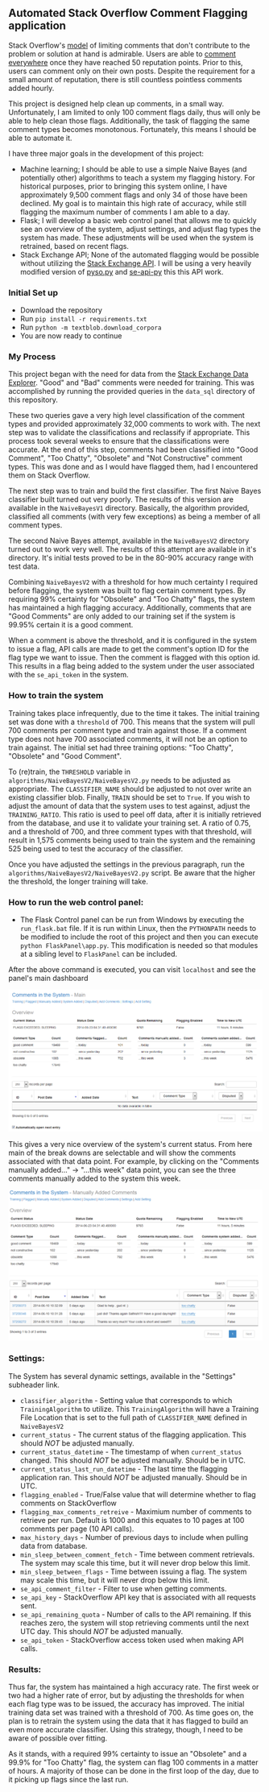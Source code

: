 ## Automated Stack Overflow Comment Flagging application

Stack Overflow's [model](http://stackoverflow.com/help/flagging) of limiting comments that don't contribute to the problem 
or solution at hand is admirable. Users are able to [comment everywhere](http://stackoverflow.com/help/privileges/comment) 
once they have reached 50 reputation points. Prior to this, users can comment only on their own posts. Despite the requirement 
for a small amount of reputation, there is still countless pointless comments added hourly.

This project is designed help clean up comments, in a small way. Unfortunately, I am limited to only 100 comment flags daily,
thus will only be able to help clean those flags. Additionally, the task of flagging the same comment types becomes
monotonous. Fortunately, this means I should be able to automate it.

I have three major goals in the development of this project:

 - Machine learning; I should be able to use a simple Naive Bayes (and potentially other) algorithms to teach a system
 my flagging history. For historical purposes, prior to bringing this system online, I have approximately 9,500 comment
 flags and only 34 of those have been declined. My goal is to maintain this high rate of accuracy, while still flagging
 the maximum number of comments I am able to a day.
 - Flask; I will develop a basic web control panel that allows me to quickly see an overview of the system, adjust settings,
 and adjust flag types the system has made. These adjustments will be used when the system is retrained, based on recent
 flags.
 - Stack Exchange API; None of the automated flagging would be possible without utilizing the [Stack Exchange API](http://api.stackexchange.com/).
 I will be using a very heavily modified version of [pyso.py](http://stackapps.com/questions/1722/pyso-py-python-stack-overflow-library) and 
 [se-api-py](http://stackapps.com/questions/3881/se-api-py-a-lightwight-python-wrapper-for-se-api) this this API work. 
 
### Initial Set up
 
 - Download the repository
 - Run `pip install -r requirements.txt`
 - Run `python -m textblob.download_corpora`
 - You are now ready to continue
 
 
### My Process

This project began with the need for data from the [Stack Exchange Data Explorer](http://data.stackexchange.com/). "Good" and "Bad"
comments were needed for training. This was accomplished by running the provided queries in the `data_sql` directory of 
this repository. 

These two queries gave a very high level classification of the comment types and provided approximately 32,000 comments to work
with. The next step was to validate the classifications and reclassify if appropriate. This process took several weeks to ensure
that the classifications were accurate. At the end of this step, comments had been classified into "Good Comment", 
"Too Chatty", "Obsolete" and "Not Constructive" comment types. This was done and as I would have flagged them, had I encountered
them on Stack Overflow. 

The next step was to train and build the first classifier. The first Naive Bayes classifier built turned out very poorly. The results
of this version are available in the `NaiveBayesV1` directory. Basically, the algorithm provided, classified all comments (with
very few exceptions) as being a member of all comment types.

The second Naive Bayes attempt, available in the `NaiveBayesV2` directory turned out to work very well. The results of this attempt
are available in it's directory. It's initial tests proved to be in the 80-90% accuracy range with test data. 

Combining `NaiveBayesV2` with a threshold for how much certainty I required before flagging, the system was built to flag
certain comment types. By requiring 99% certainty for "Obsolete" and "Too Chatty" flags, the system has maintained a high
flagging accuracy. Additionally, comments that are "Good Comments" are only added to our training set if the system is 99.95% 
certain it is a good comment.

When a comment is above the threshold, and it is configured in the system to issue a flag, API calls are made to get the comment's
option ID for the flag type we want to issue. Then the comment is flagged with this option id. This results in a flag being added
to the system under the user associated with the `se_api_token` in the system.

### How to train the system

Training takes place infrequently, due to the time it takes. The initial training set was done with a `threshold` of 700. 
This means that the system will pull 700 comments per comment type and train against those. If a comment type does not have
700 associated comments, it will not be an option to train against. The initial set had three training options: "Too Chatty",
"Obsolete" and "Good Comment". 

To (re)train, the `THRESHOLD` variable in `algorithms/NaiveBayesV2/NaiveBayesV2.py` needs to be adjusted as appropriate. The 
`CLASSIFIER_NAME` should be adjusted to not over write an existing classifier blob. Finally, `TRAIN` should be set to `True`.
If you wish to adjust the amount of data that the system uses to test against, adjust the `TRAINING_RATIO`. This ratio 
is used to peel off data, after it is initially retrieved from the database, and use it to validate your training set. A 
ratio of 0.75, and a threshold of 700, and three comment types with that threshold, will result in 1,575 comments being used to 
train the system and the remaining 525 being used to test the accuracy of the classifier.

Once you have adjusted the settings in the previous paragraph, run the `algorithms/NaiveBayesV2/NaiveBayesV2.py` script.
Be aware that the higher the threshold, the longer training will take. 

 
### How to run the web control panel:

 - The Flask Control panel can be run from Windows by executing the `run_flask.bat` file. If it is run within Linux, then the 
 `PYTHONPATH` needs to be modified to include the root of this project and then you can execute `python FlaskPanel\app.py`. 
 This modification is needed so that modules at a sibling level to `FlaskPanel` can be included.
 
After the above command is executed, you can visit `localhost` and see the panel's main dashboard

![Dashboard Overview](images/dashboard-overview.png)

This gives a very nice overview of the system's current status. From here main of the break downs are selectable and will
show the comments associated with that data point. For example, by clicking on the "Comments manually added..." -> "...this week"
data point, you can see the three comments manually added to the system this week. 

![Dashboard Data points](images/dashboard-dataexample.png)


### Settings:

The System has several dynamic settings, available in the "Settings" subheader link.

 - `classifier_algorithm` - Setting value that corresponds to which `TrainingAlgorithm` to utilize. This `TrainingAlgorithm` will
 have a Training File Location that is set to the full path of `CLASSIFIER_NAME` defined in `NaiveBayesV2`
 - `current_status` - The current status of the flagging application. This should *NOT* be adjusted manually.
 - `current_status_datetime` - The timestamp of when `current_status` changed. This should *NOT* be adjusted manually. Should be in UTC.
 - `current_status_last_run_datetime` - The last time the flagging application ran. This should *NOT* be adjusted manually. Should be in UTC.
 - `flagging_enabled` - True/False value that will determine whether to flag comments on StackOverflow
 - `flagging_max_comments_retreive` - Maximium number of comments to retrieve per run. Default is 1000 and this equates to 10 pages at 100 comments per page (10 API calls).
 - `max_history_days` - Number of previous days to include when pulling data from database.
 - `min_sleep_between_comment_fetch` - Time between comment retrievals. The system may scale this time, but it will never drop below this limit.
 - `min_sleep_between_flags` - Time between issuing a flag. The system may scale this time, but it will never drop below this limit.
 - `se_api_comment_filter` - Filter to use when getting comments.
 - `se_api_key` - StackOverflow API key that is associated with all requests sent.
 - `se_api_remaining_quota` - Number of calls to the API remaining. If this reaches zero, the system will stop retrieving comments until the next UTC day. This should *NOT* be adjusted manually.
 - `se_api_token` - StackOverflow access token used when making API calls.
 
### Results:

Thus far, the system has maintained a high accuracy rate. The first week or two had a higher rate of error, but by adjusting the thresholds 
for when each flag type was to be issued, the accuracy has improved. The initial training data set was trained with a threshold of 700. As time goes on,
the plan is to retrain the system using the data that it has flagged to build an even more accurate classifier. Using this strategy, though,
I need to be aware of possible over fitting. 

As it stands, with a required 99% certainty to issue an "Obsolete" and a 99.9% for "Too Chatty" flag, the system can flag 100 comments in a matter of 
hours. A majority of those can be done in the first loop of the day, due to it picking up flags since the last run.



